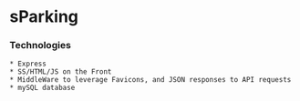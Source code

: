 # sParking

 ### Technologies 
 ```
* Express 
* SS/HTML/JS on the Front 
* MiddleWare to leverage Favicons, and JSON responses to API requests 
* mySQL database 
 ```
